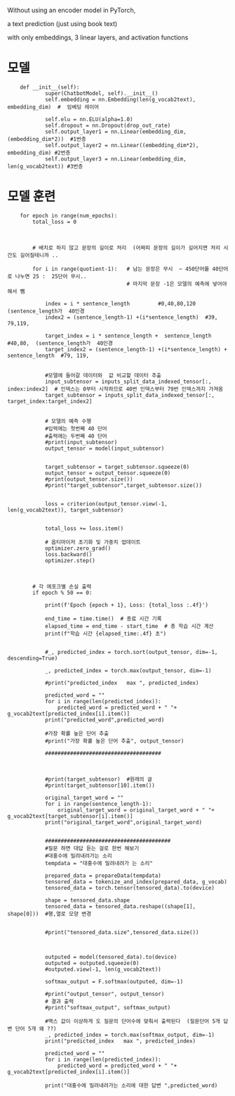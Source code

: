 Without using an encoder model in PyTorch, 

a text prediction (just using book text) 

with only embeddings, 3 linear layers, and activation functions



# 모델 

        def __init__(self):
                super(ChatbotModel, self).__init__()
                self.embedding = nn.Embedding(len(g_vocab2text), embedding_dim)  #  임베딩 레이어
        
                self.elu = nn.ELU(alpha=1.0)
                self.dropout = nn.Dropout(drop_out_rate)
                self.output_layer1 = nn.Linear(embedding_dim, (embedding_dim*2))  #1번층
                self.output_layer2 = nn.Linear((embedding_dim*2), embedding_dim) #2번층
                self.output_layer3 = nn.Linear(embedding_dim, len(g_vocab2text)) #3번층



# 모델 훈련
        for epoch in range(num_epochs):
            total_loss = 0
        
        
        
            # 배치로 하지 않고 문장의 길이로 처리  (어짜피 문장의 길이가 길어지면 처리 시간도 길어질테니까 ..
        
            for i in range(quotient-1):   # 남는 문장은 무시  ~ 450단어를 40단어로 나누면 25 :  25단어 무시..
                                          # 마지막 문장 -1은 모델의 예측에 넣어야 해서 뺌
        
                index = i * sentence_length         #0,40,80,120  (sentence_length가  40인경
                index2 = (sentence_length-1) +(i*sentence_length)  #39, 79,119,
        
                target_index = i * sentence_length +  sentence_length        #40,80,  (sentence_length가  40인경
                target_index2 = (sentence_length-1) +(i*sentence_length) + sentence_length  #79, 119,
        
        
                #모델에 들어갈 데이터와  값 비교할 데이터 추출
                input_subtensor = inputs_split_data_indexed_tensor[:, index:index2]  # 인덱스는 0부터 시작하므로 40번 인덱스부터 79번 인덱스까지 가져옴
                target_subtensor = inputs_split_data_indexed_tensor[:, target_index:target_index2]
        
        
                # 모델의 예측 수행
                #입력에는 첫번째 40 단어
                #출력에는 두번째 40 단어
                #print(input_subtensor)
                output_tensor = model(input_subtensor)
        

                target_subtensor = target_subtensor.squeeze(0)
                output_tensor = output_tensor.squeeze(0)
                #print(output_tensor.size())
                #print("target_subtensor",target_subtensor.size())
        
        
                loss = criterion(output_tensor.view(-1, len(g_vocab2text)), target_subtensor)
        
        
                total_loss += loss.item()
        
                # 옵티마이저 초기화 및 가중치 업데이트
                optimizer.zero_grad()
                loss.backward()
                optimizer.step()
        
        
        
            # 각 에포크별 손실 출력
            if epoch % 50 == 0:
        
                print(f'Epoch {epoch + 1}, Loss: {total_loss :.4f}')
        
                end_time = time.time()  # 종료 시간 기록
                elapsed_time = end_time - start_time  # 총 학습 시간 계산
                print(f"학습 시간 {elapsed_time:.4f} 초")
        
        
                #_, predicted_index = torch.sort(output_tensor, dim=-1, descending=True)
        
                _, predicted_index = torch.max(output_tensor, dim=-1)
        
                #print("predicted_index   max ", predicted_index)
        
                predicted_word = ""
                for i in range(len(predicted_index)):
                    predicted_word = predicted_word + " "+  g_vocab2text[predicted_index[i].item()]
                print("predicted_word",predicted_word)
        
                #가장 확률 높은 단어 추출
                #print("가장 확률 높은 단어 추출", output_tensor)
        
                #####################################
        
        
        
                #print(target_subtensor)  #원래의 글
                #print(target_subtensor[10].item())
        
                original_target_word = ""
                for i in range(sentence_length-1):
                    original_target_word = original_target_word + " "+  g_vocab2text[target_subtensor[i].item()]
                print("original_target_word",original_target_word)
        
        
                ########################################
                #질문 하면 대답 듣는 걸로 한번 해보기
                #대홍수에 밀려내려가는 소리
                tempdata = "대홍수에 밀려내려가 는 소리"
        
                prepared_data = prepareData(tempdata)
                tensored_data = tokenize_and_index(prepared_data, g_vocab)
                tensored_data = torch.tensor(tensored_data).to(device)
        
                shape = tensored_data.shape
                tensored_data = tensored_data.reshape((shape[1], shape[0]))  #행,열로 모양 변경
        
        
                #print("tensored_data.size",tensored_data.size())
        
        
        
                outputed = model(tensored_data).to(device)
                outputed = outputed.squeeze(0)
                #outputed.view(-1, len(g_vocab2text))
        
                softmax_output = F.softmax(outputed, dim=-1)
        
                #print("output_tensor", output_tensor)
                # 결과 출력
                #print("softmax_output", softmax_output)
        
                #맥스 값이 이상하게 도 질문의 단어수에 맞춰서 출력된다  (질문단어 5개 답변 단어 5개 왜 ??)
                _, predicted_index = torch.max(softmax_output, dim=-1)
                print("predicted_index   max ", predicted_index)
        
                predicted_word = ""
                for i in range(len(predicted_index)):
                    predicted_word = predicted_word + " "+  g_vocab2text[predicted_index[i].item()]
        
                print("대홍수에 밀려내려가는 소리에 대한 답변 ",predicted_word)

